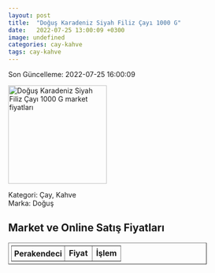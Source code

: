 ```yaml
---
layout: post
title:  "Doğuş Karadeniz Siyah Filiz Çayı 1000 G"
date:   2022-07-25 13:00:09 +0300
image: undefined
categories: cay-kahve
tags: cay-kahve
---
```


Son Güncelleme: 2022-07-25 16:00:09

<img src="undefined" width="200" alt="Doğuş Karadeniz Siyah Filiz Çayı 1000 G market fiyatları" />

Kategori: Çay, Kahve
<br />
Marka: Doğuş

<h2>Market ve Online Satış Fiyatları</h2>

<table border="1" style="padding: 5px;width:80%;">
  <tr>
    <td style="padding: 5px;"><strong>Perakendeci</strong></td>
    <td><strong>Fiyat</strong></td>
    <td><strong>İşlem</strong></td>
  </tr>
  
</table>
